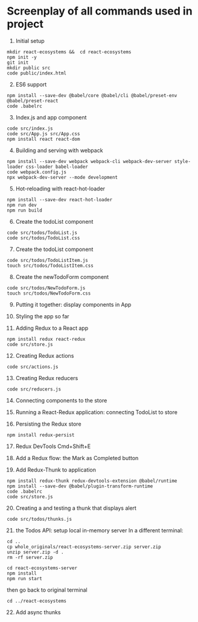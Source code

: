 # Screenplay of all commands used in project 

1. Initial setup
```
mkdir react-ecosystems &&  cd react-ecosystems
npm init -y
git init
mkdir public src 
code public/index.html
```

2. ES6 support 
```
npm install --save-dev @babel/core @babel/cli @babel/preset-env @babel/preset-react
code .babelrc
```

3. Index.js and app component
```
code src/index.js
code src/App.js src/App.css
npm install react react-dom
```

4. Building and serving with webpack
```
npm install --save-dev webpack webpack-cli webpack-dev-server style-loader css-loader babel-loader
code webpack.config.js
npx webpack-dev-server --mode development
```

5. Hot-reloading with react-hot-loader
```
npm install --save-dev react-hot-loader
npm run dev
npm run build
```

6. Create the todoList component
```
code src/todos/TodoList.js
code src/todos/TodoList.css
```

7. Create the todoList component
```
code src/todos/TodoListItem.js
touch src/todos/TodoListItem.css
```

8. Create the newTodoForm component
```
code src/todos/NewTodoForm.js
touch src/todos/NewTodoForm.css
```
9. Putting it together: display components in App

10. Styling the app so far

11. Adding Redux to a React app
```
npm install redux react-redux
code src/store.js
```

12. Creating Redux actions
```
code src/actions.js
```

13. Creating Redux reducers
```
code src/reducers.js
```

14. Connecting components to the store 

15. Running a React-Redux application: connecting TodoList to store

16. Persisting the Redux store
```
npm install redux-persist
```
17. Redux DevTools Cmd+Shift+E 

18. Add a Redux flow: the Mark as Completed button

19. Add Redux-Thunk to application
```
npm install redux-thunk redux-devtools-extension @babel/runtime
npm install --save-dev @babel/plugin-transform-runtime
code .babelrc
code src/store.js
```

20. Creating a and testing a thunk that displays alert
```
code src/todos/thunks.js
```

21. the Todos API: setup local in-memory server
In a different terminal:   
```
cd ..
cp whole_originals/react-ecosystems-server.zip server.zip
unzip server.zip -d . 
rm -rf server.zip

cd react-ecosystems-server
npm install
npm run start
```
then go back to original terminal  
```
cd ../react-ecosystems
``` 

22. Add async thunks 
